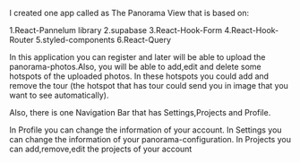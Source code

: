 I created one app called as The Panorama View that is based on:

1.React-Pannelum library
2.supabase
3.React-Hook-Form
4.React-Hook-Router
5.styled-components
6.React-Query



In this application you can register and later  will be able to upload the panorama-photos.Also, you will be able to add,edit and delete some hotspots of the uploaded photos. In these hotspots you could add and remove the tour (the hotspot that has tour could send you in image that you want to see automatically).

Also, there is one Navigation Bar that has Settings,Projects and Profile.

In Profile you can change the information of your account.
In Settings you can change the information of your panorama-configuration.
In Projects you can add,remove,edit the projects of your account


